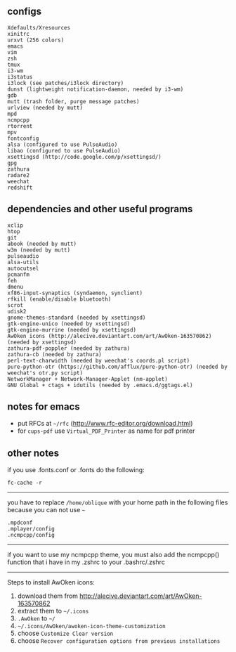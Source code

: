## configs
    Xdefaults/Xresources
    xinitrc
    urxvt (256 colors)
    emacs
    vim
    zsh
    tmux
    i3-wm
    i3status
    i3lock (see patches/i3lock directory)
    dunst (lightweight notification-daemon, needed by i3-wm)
    gdb
    mutt (trash folder, purge message patches)
    urlview (needed by mutt)
    mpd
    ncmpcpp
    rtorrent
    mpv
    fontconfig
    alsa (configured to use PulseAudio)
    libao (configured to use PulseAudio)
    xsettingsd (http://code.google.com/p/xsettingsd/)
    gpg
    zathura
    radare2
    weechat
    redshift


## dependencies and other useful programs
    xclip
    htop
    git
    abook (needed by mutt)
    w3m (needed by mutt)
    pulseaudio
    alsa-utils
    autocutsel
    pcmanfm
    feh
    dmenu
    xf86-input-synaptics (syndaemon, synclient)
    rfkill (enable/disable bluetooth)
    scrot
    udisk2
    gnome-themes-standard (needed by xsettingsd)
    gtk-engine-unico (needed by xsettingsd)
    gtk-engine-murrine (needed by xsettingsd)
    AwOken icons (http://alecive.deviantart.com/art/AwOken-163570862) (needed by xsettingsd)
    zathura-pdf-poppler (needed by zathura)
    zathura-cb (needed by zathura)
    perl-text-charwidth (needed by weechat's coords.pl script)
    pure-python-otr (https://github.com/afflux/pure-python-otr) (needed by weechat's otr.py script)
    NetworkManager + Network-Manager-Applet (nm-applet)
    GNU Global + ctags + idutils (needed by .emacs.d/ggtags.el)


## notes for emacs
* put RFCs at `~/rfc` (http://www.rfc-editor.org/download.html)
* for `cups-pdf` use `Virtual_PDF_Printer` as name for pdf printer


## other notes
if you use .fonts.conf or .fonts do the following:

    fc-cache -r

----------------------------------------------------------------

you have to replace `/home/oblique` with your home path in the
following files because you can not use `~`

    .mpdconf
    .mplayer/config
    .ncmpcpp/config

----------------------------------------------------------------

if you want to use my ncmpcpp theme, you must also add the ncmpcpp()
function that i have in my .zshrc to your .bashrc/.zshrc

----------------------------------------------------------------

Steps to install AwOken icons:
1) download them from http://alecive.deviantart.com/art/AwOken-163570862
2) extract them to `~/.icons`
3) `.AwOken` to `~/`
4) `~/.icons/AwOken/awoken-icon-theme-customization`
5) choose `Customize Clear version` 
6) choose `Recover configuration options from previous installations`
